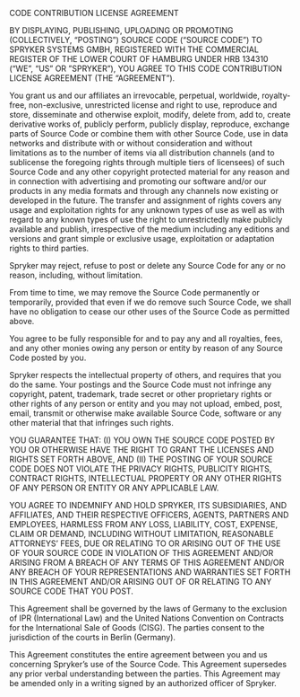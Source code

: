 CODE CONTRIBUTION LICENSE AGREEMENT

BY DISPLAYING, PUBLISHING, UPLOADING OR PROMOTING (COLLECTIVELY, “POSTING”) SOURCE CODE (“SOURCE CODE”) TO SPRYKER SYSTEMS GMBH, REGISTERED WITH THE COMMERCIAL REGISTER OF THE LOWER COURT OF HAMBURG UNDER HRB 134310 (“WE”, “US” OR ”SPRYKER”), YOU AGREE TO THIS CODE CONTRIBUTION LICENSE AGREEMENT (THE “AGREEMENT”).

You grant us and our affiliates an irrevocable, perpetual, worldwide, royalty-free, non-exclusive, unrestricted license and right to use, reproduce and store, disseminate and otherwise exploit, modify, delete from, add to, create derivative works of, publicly perform, publicly display, reproduce, exchange parts of Source Code or combine them with other Source Code, use in data networks and distribute with or without consideration and without limitations as to the number of items via all distribution channels (and to sublicense the foregoing rights through multiple tiers of licensees) of such Source Code and any other copyright protected material for any reason and in connection with advertising and promoting our software and/or our products in any media formats and through any channels now existing or developed in the future. The transfer and assignment of rights covers any usage and exploitation rights for any unknown types of use as well as with regard to any known types of use the right to unrestrictedly make publicly available and publish, irrespective of the medium including any editions and versions and grant simple or exclusive usage, exploitation or adaptation rights to third parties.

Spryker may reject, refuse to post or delete any Source Code for any or no reason, including, without limitation.

From time to time, we may remove the Source Code permanently or temporarily, provided that even if we do remove such Source Code, we shall have no obligation to cease our other uses of the Source Code as permitted above.

You agree to be fully responsible for and to pay any and all royalties, fees, and any other monies owing any person or entity by reason of any Source Code posted by you.

Spryker respects the intellectual property of others, and requires that you do the same. Your postings and the Source Code must not infringe any copyright, patent, trademark, trade secret or other proprietary rights or other rights of any person or entity and you may not upload, embed, post, email, transmit or otherwise make available Source Code, software or any other material that that infringes such rights.

YOU GUARANTEE THAT: (I) YOU OWN THE SOURCE CODE POSTED BY YOU OR OTHERWISE HAVE THE RIGHT TO GRANT THE LICENSES AND RIGHTS SET FORTH ABOVE, AND (II) THE POSTING OF YOUR SOURCE CODE DOES NOT VIOLATE THE PRIVACY RIGHTS, PUBLICITY RIGHTS, CONTRACT RIGHTS, INTELLECTUAL PROPERTY OR ANY OTHER RIGHTS OF ANY PERSON OR ENTITY OR ANY APPLICABLE LAW.

YOU AGREE TO INDEMNIFY AND HOLD SPRYKER, ITS SUBSIDIARIES, AND AFFILIATES, AND THEIR RESPECTIVE OFFICERS, AGENTS, PARTNERS AND EMPLOYEES, HARMLESS FROM ANY LOSS, LIABILITY, COST, EXPENSE, CLAIM OR DEMAND, INCLUDING WITHOUT LIMITATION, REASONABLE ATTORNEYS’ FEES, DUE OR RELATING TO OR ARISING OUT OF THE USE OF YOUR SOURCE CODE IN VIOLATION OF THIS AGREEMENT AND/OR ARISING FROM A BREACH OF ANY TERMS OF THIS AGREEMENT AND/OR ANY BREACH OF YOUR REPRESENTATIONS AND WARRANTIES SET FORTH IN THIS AGREEMENT AND/OR ARISING OUT OF OR RELATING TO ANY SOURCE CODE THAT YOU POST.

This Agreement shall be governed by the laws of Germany to the exclusion of IPR (International Law) and the United Nations Convention on Contracts for the International Sale of Goods (CISG). The parties consent to the jurisdiction of the courts in Berlin (Germany).

This Agreement constitutes the entire agreement between you and us concerning Spryker’s use of the Source Code. This Agreement supersedes any prior verbal understanding between the parties. This Agreement may be amended only in a writing signed by an authorized officer of Spryker.